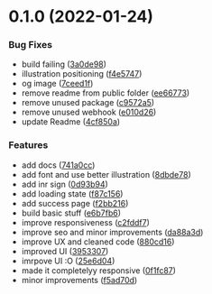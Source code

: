 # 0.1.0 (2022-01-24)


### Bug Fixes

* build failing ([3a0de98](https://github.com/avneesh0612/sponsor/commit/3a0de983d70631b41b8a9aae92997e745791daaa))
* illustration positioning ([f4e5747](https://github.com/avneesh0612/sponsor/commit/f4e574715bab62bc3c1182be0f71e1150e215b1d))
* og image ([7ceed1f](https://github.com/avneesh0612/sponsor/commit/7ceed1fb31b0b5069cb066a83ac3a9e92aedf692))
* remove readme from public folder ([ee66773](https://github.com/avneesh0612/sponsor/commit/ee66773a85faa1e8c5bef2f874c0076ebe4c6b46))
* remove unused package ([c9572a5](https://github.com/avneesh0612/sponsor/commit/c9572a575fbc24dd410b702d794dde7617c0de3d))
* remove unused webhook ([e010d26](https://github.com/avneesh0612/sponsor/commit/e010d26b189b8a3fd4e542d19e375f0a050844d1))
* update Readme ([4cf850a](https://github.com/avneesh0612/sponsor/commit/4cf850ac7c17ef5f75dfd29e6cc1b193b9a38180))


### Features

* add docs ([741a0cc](https://github.com/avneesh0612/sponsor/commit/741a0cc0449d7d8ddafdd398e4ba8bec329eae3c))
* add font and use better illustration ([8dbde78](https://github.com/avneesh0612/sponsor/commit/8dbde78634f3004cf443ed3446cd5f210f10916f))
* add inr sign ([0d93b94](https://github.com/avneesh0612/sponsor/commit/0d93b94f1609b2cae0f6e628f54d72a094840da0))
* add loading state ([f87c156](https://github.com/avneesh0612/sponsor/commit/f87c156fe57cf2ba5acc8ab0ef0facf020ea5f6d))
* add success page ([f2bb216](https://github.com/avneesh0612/sponsor/commit/f2bb21647fdd879baa830c24f0b0cb8e978e75cb))
* build basic stuff ([e6b7fb6](https://github.com/avneesh0612/sponsor/commit/e6b7fb612178e0fb68a017c2ed63126dea9d6869))
* improve responsiveness ([c2fddf7](https://github.com/avneesh0612/sponsor/commit/c2fddf76de9debd928b52f46760ab560a92d72ad))
* improve seo and minor improvements ([da88a3d](https://github.com/avneesh0612/sponsor/commit/da88a3df932d0581b885e279171920a021f4177b))
* improve UX and cleaned code ([880cd16](https://github.com/avneesh0612/sponsor/commit/880cd16f6bff1ce5efa6e11455fb9a340739c101))
* improved UI ([3953307](https://github.com/avneesh0612/sponsor/commit/3953307a5cdd9483567b2d2993b5ca64d479e4ce))
* imrpove UI :O ([25e6d04](https://github.com/avneesh0612/sponsor/commit/25e6d04b4b0b916f3e77a5efcc5e6ca7c400f788))
* made it completelyy responsive ([0f1fc87](https://github.com/avneesh0612/sponsor/commit/0f1fc878d97244d8d26e017caa7bb7a80efa0345))
* minor improvements ([f5ad70d](https://github.com/avneesh0612/sponsor/commit/f5ad70dce19e6cc9f7eebeb447ae33d8b6e98594))



